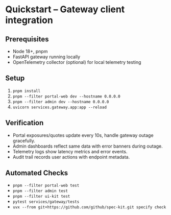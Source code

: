 # Quickstart – Gateway client integration

## Prerequisites
- Node 18+, pnpm
- FastAPI gateway running locally
- OpenTelemetry collector (optional) for local telemetry testing

## Setup
1. `pnpm install`
2. `pnpm --filter portal-web dev --hostname 0.0.0.0`
3. `pnpm --filter admin dev --hostname 0.0.0.0`
4. `uvicorn services.gateway.app:app --reload`

## Verification
- Portal exposures/quotes update every 10s, handle gateway outage gracefully.
- Admin dashboards reflect same data with error banners during outage.
- Telemetry logs show latency metrics and error events.
- Audit trail records user actions with endpoint metadata.

## Automated Checks
- `pnpm --filter portal-web test`
- `pnpm --filter admin test`
- `pnpm --filter ui-kit test`
- `pytest services/gateway/tests`
- `uvx --from git+https://github.com/github/spec-kit.git specify check`
